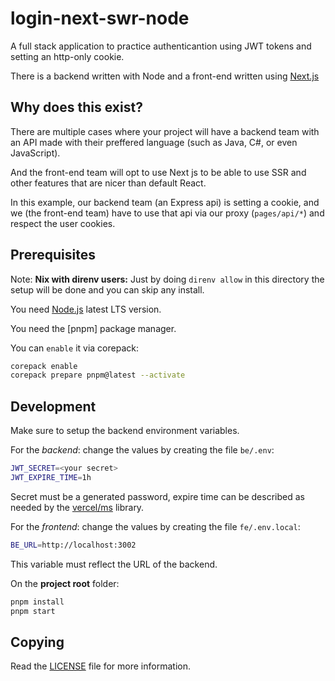 # login-next-swr-node

A full stack application to practice authenticantion using JWT tokens and setting an http-only cookie.

There is a backend written with Node and a front-end written using [Next.js](https://nextjs.org/)

## Why does this exist?

There are multiple cases where your project will have a backend team with an API made with their preffered language (such as Java, C#, or even JavaScript).

And the front-end team will opt to use Next js to be able to use SSR and other features that are nicer than default React.

In this example, our backend team (an Express api) is setting a cookie, and we (the front-end team) have to use that api via our proxy (`pages/api/*`) and respect the user cookies.

## Prerequisites

Note: **Nix with direnv users:** Just by doing `direnv allow` in this directory the setup will be done and you can skip any install.

You need [Node.js](https://nodejs.org/en) latest LTS version.

You need the [pnpm] package manager.

You can `enable` it via corepack:

```sh
corepack enable
corepack prepare pnpm@latest --activate
```

## Development

Make sure to setup the backend environment variables.

For the _backend_: change the values by creating the file `be/.env`:

```sh
JWT_SECRET=<your secret>
JWT_EXPIRE_TIME=1h
```

Secret must be a generated password, expire time can be described as needed by the [vercel/ms](https://github.com/vercel/ms) library.

For the _frontend_: change the values by creating the file `fe/.env.local`:

```sh
BE_URL=http://localhost:3002
```

This variable must reflect the URL of the backend.

On the **project root** folder:

```sh
pnpm install
pnpm start
```

## Copying

Read the [LICENSE](./LICENSE) file for more information.
